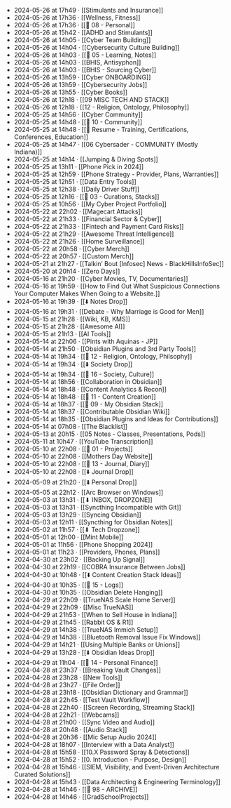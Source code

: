 - 2024-05-26 at 17h49 · [[Stimulants and Insurance]]
- 2024-05-26 at 17h36 · [[Wellness, Fitness]]
- 2024-05-26 at 17h36 · [[📁 08 - Personal]]
- 2024-05-26 at 15h42 · [[ADHD and Stimulants]]
- 2024-05-26 at 14h05 · [[Cyber Team Building]]
- 2024-05-26 at 14h04 · [[Cybersecurity Culture Building]]
- 2024-05-26 at 14h03 · [[📁 05 - Learning, Notes]]
- 2024-05-26 at 14h03 · [[BHIS, Antisyphon]]
- 2024-05-26 at 14h03 · [[BHIS - Sourcing Cyber]]
- 2024-05-26 at 13h59 · [[Cyber ONBOARDING]]
- 2024-05-26 at 13h59 · [[Cybersecurity Jobs]]
- 2024-05-26 at 13h55 · [[Cyber Books]]
- 2024-05-26 at 12h18 · [[09 MISC TECH AND STACK]]
- 2024-05-26 at 12h18 · [[12 - Religion, Ontology, Philosophy]]
- 2024-05-25 at 14h56 · [[Cyber Community]]
- 2024-05-25 at 14h48 · [[📁 10 - Community]]
- 2024-05-25 at 14h48 · [[📄 Resume - Training, Certifications, Conferences, Education]]
- 2024-05-25 at 14h47 · [[06 Cybersader - COMMUNITY (Mostly Indiana)]]
- 2024-05-25 at 14h14 · [[Jumping & Diving Spots]]
- 2024-05-25 at 13h11 · [[Phone Pick in 2024]]
- 2024-05-25 at 12h59 · [[Phone Strategy - Provider, Plans, Warranties]]
- 2024-05-25 at 12h51 · [[Data Entry Tools]]
- 2024-05-25 at 12h38 · [[Daily Driver Stuff]]
- 2024-05-25 at 12h16 · [[📁 03 - Curations, Stacks]]
- 2024-05-25 at 10h56 · [[My Cyber Project Portfolio]]
- 2024-05-22 at 22h02 · [[Magecart Attacks]]
- 2024-05-22 at 21h33 · [[Financial Sector & Cyber]]
- 2024-05-22 at 21h33 · [[Fintech and Payment Card Risks]]
- 2024-05-22 at 21h29 · [[Awesome Threat Intelligence]]
- 2024-05-22 at 21h26 · [[Home Surveillance]]
- 2024-05-22 at 20h58 · [[Cyber Merch]]
- 2024-05-22 at 20h57 · [[Custom Merch]]
- 2024-05-21 at 21h27 · [[Talkin’ Bout [Infosec] News - BlackHillsInfoSec]]
- 2024-05-20 at 20h14 · [[Zero Days]]
- 2024-05-16 at 21h20 · [[Cyber Movies, TV, Documentaries]]
- 2024-05-16 at 19h59 · [[How to Find Out What Suspicious Connections Your Computer Makes When Going to a Website.]]
- 2024-05-16 at 19h39 · [[⬇️ Notes Drop]]
- 2024-05-16 at 19h31 · [[Debate - Why Marriage is Good for Men]]
- 2024-05-15 at 21h28 · [[Wiki, KB, KMS]]
- 2024-05-15 at 21h28 · [[Awesome AI]]
- 2024-05-15 at 21h13 · [[AI Tools]]
- 2024-05-14 at 22h06 · [[Pints with Aquinas - JP]]
- 2024-05-14 at 21h50 · [[Obsidian Plugins and 3rd Party Tools]]
- 2024-05-14 at 19h34 · [[📁 12 - Religion, Ontology, Philsophy]]
- 2024-05-14 at 19h34 · [[⬇️ Society Drop]]
- 2024-05-14 at 19h34 · [[📁 16 - Society, Culture]]
- 2024-05-14 at 18h56 · [[Collaboration in Obsidian]]
- 2024-05-14 at 18h48 · [[Content Analytics & Recon]]
- 2024-05-14 at 18h48 · [[📁 11 - Content Creation]]
- 2024-05-14 at 18h37 · [[📁 09 - My Obsidian Stack]]
- 2024-05-14 at 18h37 · [[Contributable Obsidian Wiki]]
- 2024-05-14 at 18h35 · [[Obsidian Plugins and Ideas for Contributions]]
- 2024-05-14 at 07h08 · [[The Blacklist]]
- 2024-05-13 at 20h15 · [[05 Notes - Classes, Presentations, Pods]]
- 2024-05-11 at 10h47 · [[YouTube Transcription]]
- 2024-05-10 at 22h08 · [[📁 01 - Projects]]
- 2024-05-10 at 22h08 · [[Mothers Day Website]]
- 2024-05-10 at 22h08 · [[📁 13 - Journal, Diary]]
- 2024-05-10 at 22h08 · [[⬇️ Journal Drop]]
- 2024-05-09 at 21h20 · [[⬇️ Personal Drop]]
- 2024-05-05 at 22h12 · [[Arc Browser on Windows]]
- 2024-05-03 at 13h31 · [[⬇ INBOX, DROPZONE]]
- 2024-05-03 at 13h31 · [[Syncthing Incompatible with Git]]
- 2024-05-03 at 13h29 · [[Syncing Obsidian]]
- 2024-05-03 at 12h11 · [[Syncthing for Obsidian Notes]]
- 2024-05-02 at 11h57 · [[⬇ Tech Dropzone]]
- 2024-05-01 at 12h00 · [[Mint Mobile]]
- 2024-05-01 at 11h56 · [[Phone Shopping 2024]]
- 2024-05-01 at 11h23 · [[Providers, Phones, Plans]]
- 2024-04-30 at 23h02 · [[Backing Up Signal]]
- 2024-04-30 at 22h19 · [[COBRA Insurance Between Jobs]]
- 2024-04-30 at 10h48 · [[⬇️ Content Creation Stack Ideas]]
- 2024-04-30 at 10h35 · [[📁 15 - Logs]]
- 2024-04-30 at 10h35 · [[Obsidian Delete Hanging]]
- 2024-04-29 at 22h09 · [[TrueNAS Scale Home Server]]
- 2024-04-29 at 22h09 · [[Misc TrueNAS]]
- 2024-04-29 at 21h53 · [[When to Sell House in Indiana]]
- 2024-04-29 at 21h45 · [[Rabbit OS & R1]]
- 2024-04-29 at 14h38 · [[TrueNAS Immich Setup]]
- 2024-04-29 at 14h38 · [[Bluetooth Removal Issue Fix Windows]]
- 2024-04-29 at 14h21 · [[Using Multiple Banks or Unions]]
- 2024-04-29 at 13h28 · [[⬇️ Obsidian Ideas Drop]]
- 2024-04-29 at 11h04 · [[📁 14 - Personal Finance]]
- 2024-04-28 at 23h37 · [[Breaking Vault Changes]]
- 2024-04-28 at 23h28 · [[New Tools]]
- 2024-04-28 at 23h27 · [[File Order]]
- 2024-04-28 at 23h18 · [[Obsidian Dictionary and Grammar]]
- 2024-04-28 at 22h45 · [[Test Vault Workflow]]
- 2024-04-28 at 22h40 · [[Screen Recording, Streaming Stack]]
- 2024-04-28 at 22h21 · [[Webcams]]
- 2024-04-28 at 21h00 · [[Sync Video and Audio]]
- 2024-04-28 at 20h48 · [[Audio Stack]]
- 2024-04-28 at 20h36 · [[Mic Setup Audio 2024]]
- 2024-04-28 at 18h07 · [[Interview with a Data Analyst]]
- 2024-04-28 at 15h58 · [[10.X Password Spray & Detections]]
- 2024-04-28 at 15h52 · [[0. Introduction - Purpose, Design]]
- 2024-04-28 at 15h46 · [[SIEM, Visibility, and Event-Driven Architecture Curated Solutions]]
- 2024-04-28 at 15h43 · [[Data Architecting & Engineering Terminology]]
- 2024-04-28 at 14h46 · [[📁 98 - ARCHIVE]]
- 2024-04-28 at 14h46 · [[GradSchoolProjects]]
